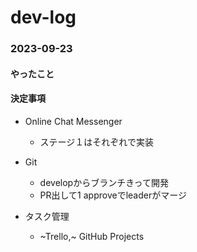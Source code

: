 # dev-log

### 2023-09-23
#### やったこと

#### 決定事項
- Online Chat Messenger
  - ステージ１はそれぞれで実装

- Git
  - developからブランチきって開発
  - PR出して1 approveでleaderがマージ

- タスク管理
  - ~Trello,~ GitHub Projects

